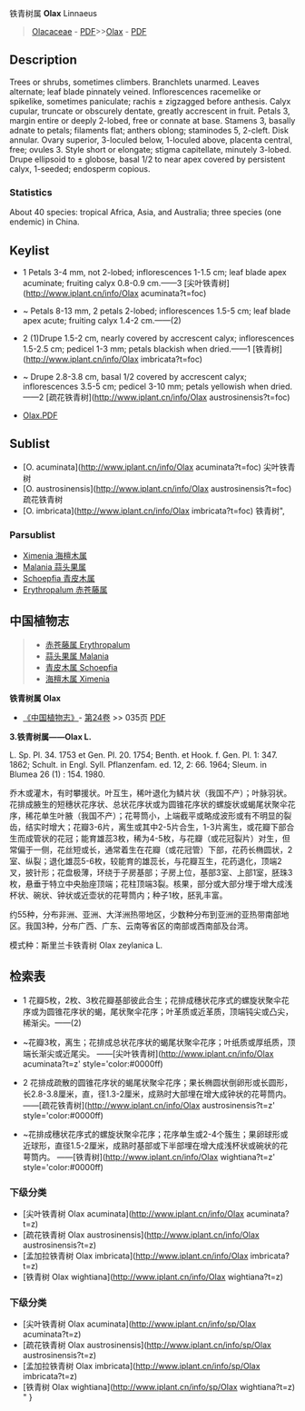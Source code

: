 铁青树属 **Olax** Linnaeus

> [Olacaceae](http://www.iplant.cn/info/Olacaceae?t=foc) - [PDF](http://www.iplant.cn/foc/pdf/Olacaceae.pdf)>>[Olax](http://www.iplant.cn/info/Olax?t=foc) - [PDF](http://www.iplant.cn/foc/pdf/Olax.pdf)

## Description

Trees or shrubs, sometimes climbers. Branchlets unarmed. Leaves alternate; leaf blade pinnately veined. Inflorescences racemelike or spikelike, sometimes paniculate; rachis ± zigzagged before anthesis. Calyx cupular, truncate or obscurely dentate, greatly accrescent in fruit. Petals 3, margin entire or deeply 2-lobed, free or connate at base. Stamens 3, basally adnate to petals; filaments flat; anthers oblong; staminodes 5, 2-cleft. Disk annular. Ovary superior, 3-loculed below, 1-loculed above, placenta central, free; ovules 3. Style short or elongate; stigma capitellate, minutely 3-lobed. Drupe ellipsoid to ± globose, basal 1/2 to near apex covered by persistent calyx, 1-seeded; endosperm copious.

### Statistics
About 40 species: tropical Africa, Asia, and Australia; three species (one endemic) in China.


## Keylist

* 1 Petals 3-4 mm, not 2-lobed; inflorescences 1-1.5 cm; leaf blade apex acuminate; fruiting calyx 0.8-0.9 cm.——3  [尖叶铁青树](http://www.iplant.cn/info/Olax acuminata?t=foc)
* ~ Petals 8-13 mm, 2 petals 2-lobed; inflorescences 1.5-5 cm; leaf blade apex acute; fruiting calyx 1.4-2 cm.——(2)

* 2 (1)Drupe 1.5-2 cm, nearly covered by accrescent calyx; inflorescences 1.5-2.5 cm; pedicel 1-3 mm; petals blackish when dried.——1  [铁青树](http://www.iplant.cn/info/Olax imbricata?t=foc)
* ~ Drupe 2.8-3.8 cm, basal 1/2 covered by accrescent calyx; inflorescences 3.5-5 cm; pedicel 3-10 mm; petals yellowish when dried.——2  [疏花铁青树](http://www.iplant.cn/info/Olax austrosinensis?t=foc)


* [Olax.PDF](http://www.iplant.cn/foc/pdf/Olax.pdf)

## Sublist

* [O.  acuminata](http://www.iplant.cn/info/Olax acuminata?t=foc)
 尖叶铁青树
* [O.  austrosinensis](http://www.iplant.cn/info/Olax austrosinensis?t=foc)
 疏花铁青树
* [O.  imbricata](http://www.iplant.cn/info/Olax imbricata?t=foc) 铁青树",

### Parsublist

* [Ximenia  海檀木属](http://www.iplant.cn/info/Ximenia?t=foc)
* [Malania  蒜头果属](http://www.iplant.cn/info/Malania?t=foc)
* [Schoepfia  青皮木属](http://www.iplant.cn/info/Schoepfia?t=foc)
* [Erythropalum  赤苍藤属](http://www.iplant.cn/info/Erythropalum?t=foc)


## 中国植物志

> * [赤苍藤属  Erythropalum](http://www.iplant.cn/info/Erythropalum?t=z)
> * [蒜头果属  Malania](http://www.iplant.cn/info/Malania?t=z)
> * [青皮木属  Schoepfia](http://www.iplant.cn/info/Schoepfia?t=z)
> * [海檀木属  Ximenia](http://www.iplant.cn/info/Ximenia?t=z)


**铁青树属 Olax**

* [《中国植物志》](http://www.iplant.cn/frps)- [第24卷](http://www.iplant.cn/frps/vol/24) >> 035页 [PDF](http://www.iplant.cn/frps/pdf/24/035y.pdf)


**3.铁青树属——Olax L.**

L. Sp. Pl. 34. 1753 et Gen. Pl. 20. 1754; Benth. et Hook. f. Gen. Pl. 1: 347. 1862; Schult. in Engl. Syll. Pflanzenfam. ed. 12, 2: 66. 1964; Sleum. in Blumea 26 (1) : 154. 1980.

乔木或灌木，有时攀援状。叶互生，稀叶退化为鳞片状（我国不产）；叶脉羽状。花排成腋生的短穗状花序状、总状花序状或为圆锥花序状的螺旋状或蝎尾状聚伞花序，稀花单生叶腋（我国不产）；花萼筒小，上端截平或略成波形或有不明显的裂齿，结实时增大；花瓣3-6片，离生或其中2-5片合生，1-3片离生，或花瓣下部合生而成管状的花冠；能育雄蕊3枚，稀为4-5枚，与花瓣（或花冠裂片）对生，但常偏于一侧，花丝短或长，通常着生在花瓣（或花冠管）下部，花药长椭圆状，2室、纵裂；退化雄蕊5-6枚，较能育的雄蕊长，与花瓣互生，花药退化，顶端2叉，披针形；花盘极薄，环绕于子房基部；子房上位，基部3室、上部1室，胚珠3枚，悬垂于特立中央胎座顶端；花柱顶端3裂。核果，部分或大部分埋于增大成浅杯状、碗状、钟状或近壶状的花萼筒内；种子1枚，胚乳丰富。

约55种，分布非洲、亚洲、大洋洲热带地区，少数种分布到亚洲的亚热带南部地区。我国3种，分布广西、广东、云南等省区的南部或西南部及台湾。

模式种：斯里兰卡铁青树 Olax zeylanica L.

## 检索表

* 1 花瓣5枚，2枚、3枚花瓣基部彼此合生；花排成穗状花序式的螺旋状聚伞花序或为圆锥花序状的蝎，尾状聚伞花序；叶革质或近革质，顶端钝尖或凸尖，稀渐尖。——(2)
* ~花瓣3枚，离生；花排成总状花序状的蝎尾状聚伞花序；叶纸质或厚纸质，顶端长渐尖或近尾尖。 ——[尖叶铁青树](http://www.iplant.cn/info/Olax acuminata?t=z'  style='color:#0000ff)


* 2 花排成疏散的圆锥花序状的蝎尾状聚伞花序；果长椭圆状倒卵形或长圆形，长2.8-3.8厘米，直，径1.3-2厘米，成熟时大部埋在增大成钟状的花萼筒内。——[疏花铁青树](http://www.iplant.cn/info/Olax austrosinensis?t=z'  style='color:#0000ff)

* ~花排成穗状花序式的螺旋状聚伞花序；花序单生或2-4个簇生；果卵球形或近球形，直径1.5-2厘米，成熟时基部或下半部埋在增大成浅杯状或碗状的花萼筒内。 ——[铁青树](http://www.iplant.cn/info/Olax wightiana?t=z'  style='color:#0000ff)

### 下级分类
* [尖叶铁青树  Olax acuminata](http://www.iplant.cn/info/Olax acuminata?t=z)
* [疏花铁青树  Olax austrosinensis](http://www.iplant.cn/info/Olax austrosinensis?t=z)
* [孟加拉铁青树  Olax imbricata](http://www.iplant.cn/info/Olax imbricata?t=z)
* [铁青树  Olax wightiana](http://www.iplant.cn/info/Olax wightiana?t=z)

### 下级分类
* [尖叶铁青树  Olax acuminata](http://www.iplant.cn/info/sp/Olax acuminata?t=z)
* [疏花铁青树  Olax austrosinensis](http://www.iplant.cn/info/sp/Olax austrosinensis?t=z)
* [孟加拉铁青树  Olax imbricata](http://www.iplant.cn/info/sp/Olax imbricata?t=z)
* [铁青树  Olax wightiana](http://www.iplant.cn/info/sp/Olax wightiana?t=z)
"
}